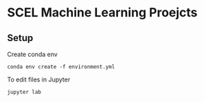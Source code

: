# SCEL Machine Learning Proejcts

## Setup

Create conda env

```
conda env create -f environment.yml
```

To edit files in Jupyter

```
jupyter lab
```
